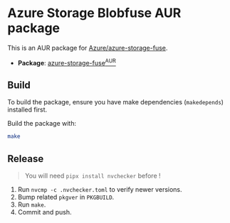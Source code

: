 # Azure Storage Blobfuse AUR package

This is an AUR package for [Azure/azure-storage-fuse](https://github.com/Azure/azure-storage-fuse).

* **Package**: [azure-storage-fuse<sup>AUR</sup>](https://aur.archlinux.org/packages/azure-storage-fuse)

## Build

To build the package, ensure you have make dependencies (`makedepends`) installed first.

Build the package with:

```sh
make
```

## Release

> You will need `pipx install nvchecker` before !

1. Run `nvcmp -c .nvchecker.toml` to verify newer versions.
2. Bump related `pkgver` in `PKGBUILD`.
3. Run `make`.
4. Commit and push.
